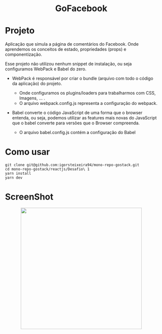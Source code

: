 <h1 align="center">GoFacebook</h1>

# Projeto
Aplicação que simula a página de comentários do Facebook. Onde aprendemos os conceitos de estado, propriedades (props) e componentização.

Esse projeto não utilizou nenhum snippet de instalação, ou seja configuramos WebPack e Babel do zero.

- WebPack é responsável por criar o bundle (arquivo com todo o código da aplicação) do projeto.
  - Onde configuramos os plugins/loaders para trabalharmos com CSS, Imagens, ... .
  - O arquivo webpack.config.js representa a configuração do webpack.
  
- Babel converte o código JavaScript de uma forma que o browser entenda, ou seja, podemos utilizar as features mais novas do JavaScript que o babel converte para versões que o Browser compreenda.

  - O arquivo babel.config.js contém a configuração do Babel

  

# Como usar

```shell
git clone git@github.com:igorsteixeira94/mono-repo-gostack.git
cd mono-repo-gostack/reactjs/Desafio\ 1
yarn install
yarn dev
```



# ScreenShot
<p align="center">
<img src="https://user-images.githubusercontent.com/47749249/94575366-8b218f80-024a-11eb-9125-6c2bb64f0e54.png" width="400px"/>

</p>